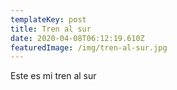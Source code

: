 ```yaml
---
templateKey: post
title: Tren al sur
date: 2020-04-08T06:12:19.610Z
featuredImage: /img/tren-al-sur.jpg
---
```

Este es mi tren al sur